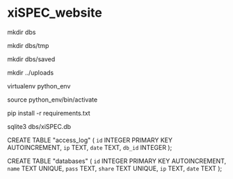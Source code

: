 # xiSPEC_website

mkdir dbs

mkdir dbs/tmp

mkdir dbs/saved

mkdir ../uploads

virtualenv python_env

source python_env/bin/activate

pip install -r requirements.txt


sqlite3 dbs/xiSPEC.db

CREATE TABLE "access_log" ( `id` INTEGER PRIMARY KEY AUTOINCREMENT, `ip` TEXT, `date` TEXT, `db_id` INTEGER );

CREATE TABLE "databases" ( `id` INTEGER PRIMARY KEY AUTOINCREMENT, `name` TEXT UNIQUE, `pass` TEXT, `share` TEXT UNIQUE, `ip` TEXT, `date` TEXT );
